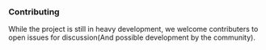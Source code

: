 ### Contributing

While the project is still in heavy development, we welcome contributers to open issues for discussion(And possible development by the community).